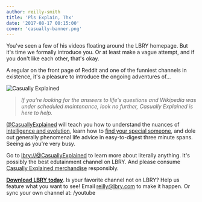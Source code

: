 ```yaml
---
author: reilly-smith
title: 'Pls Explain, Thx'
date: '2017-08-17 00:15:00'
cover: 'casually-banner.png'
---
```


You've seen a few of his videos floating around the LBRY homepage. But it's time we formally introduce you. Or at least make a vague attempt, and if you don't like each other, that's okay.

A regular on the front page of Reddit and one of the funniest channels in existence, it's a pleasure to introduce the ongoing adventures of...

![Casually Explained](/img/news/casually-blog-inline.jpg)

> *If you're looking for the answers to life's questions and Wikipedia was under scheduled maintenance, look no further, Casually Explained is here to help.*

[@CasuallyExplained](https://open.lbry.com/@CasuallyExplained) will teach you how to understand the nuances of [intelligence and evolution](https://open.lbry.com/thespectrumofintelligence#300e83787c03a5edc6dd64c6697ab2dfb5d825e1), learn how to [find your special someone](https://open.lbry.com/findingtheone#da5856c57536f12917f62cedb06e1cd87288020e), and dole out generally phenomenal life advice in easy-to-digest three minute spans. Seeing as you're very busy.

Go to [lbry://@CasuallyExplained](https://open.lbry.com/@CasuallyExplained) to learn more about literally anything. It's possibly the best edutainment channel on LBRY. And please consume [Casually Explained merchandise](http://casuallyexplained.com) responsibly.

[**Download LBRY today**](/get). Is your favorite channel not on LBRY? Help us feature what you want to see! Email [reilly@lbry.com](mailto:reilly@lbry.com) to make it happen. Or sync your own channel at: /youtube
